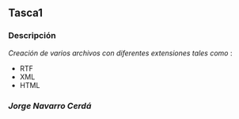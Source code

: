 ## Tasca1
### Descripción
*Creación de varios archivos con diferentes extensiones tales como* :
* RTF
* XML
* HTML


### _Jorge Navarro Cerdá_
